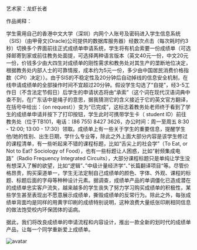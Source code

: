 艺术家：龙虾长者

作品阐释：

学生需用自己的香港中文大学（深圳）内网个人账号及密码进入学生信息系统（SIS）（由甲骨文(Oracle)公司提供的数据库服务器）经数次点击（每次耗时约3秒）切换多个界面前往正式成绩单申请系统，学生将有机会索要一份成绩单（可选择邮寄到家或前往教务处面提，可选择两种语言版本（英文40元一份，中文20元一份，价钱多少由大四生对成绩单的刚性需求和教务处对其生产的垄断地位决定，根据教务处内部人士的可靠情报，成本约为5元一份，多少由中国居民消费价格指数（CPI）决定））。由于SIS的不稳定性及20分钟后自动掉线的信息安全机制，在线申请成绩单的全部操作时间不宜超过20分钟。假设学生勾选了“自提”，经3-5工作日（不含法定节假日）后学生的申请状态将由“承索”（这个词在现代汉语词典中查不到，在广东话中是绳子的意思，据我猜测它的含义接近于它的英文官方翻译，在括号中给出：（on request））变为“已完成”，这标志着教务处老师终于看到了学生的成绩单申请并按下了打印按钮，学生此时可携带学生卡（ student ID）前往教务处（位于TB101，电话：(86 755) 8427 3626，办公时间：周一至周五 8:30 - 12:00; 13:00 - 17:30）领取。成绩单上有一些关于学生的重要信息，提醒学生他/她的性别、出生日期，学什么专业等，除此之外上面大部分内容是该学生修过的课程清单，有一些听起来不错的课程标题，比如“舌尖上的社会学”（To Eat, or Not to Eat? Sociology of Food），也有一些标题让人困惑，比如“射频集成电路”（Radio Frequency Integrated Circuits），大部分课程标题只是单纯让学生没有想深入了解的欲望，比如“逻辑”、”中级计量经济学“、”长篇翻译项目“等。尽管价格昂贵，购买渠道单一，学生无法定制自己成绩单的颜色、字体、外观、课程的标题、标题后面的字母等种种设计元素。据调查，成绩单产品的单调僵化已造成潜在的成绩单忠实客户流失，越来越多的学生丧失了努力学习购买成绩单的积极性，某些学生甚至表现出不愿意展示成绩单，撕毁成绩单的反常行为。除此之外，每张成绩单背面均是同样的用黄字印刷的成绩特别说明，这种浪费大量纸张印刷相同信息的做法饱受校内环保团体的诟病。

据此，我们将改良成绩单的申请流程和内容设计，推出一款全新的划时代的成绩单产品，让每一个同学重新爱上成绩单。

![avatar](http://feiwu.site/wiki.jpg)
